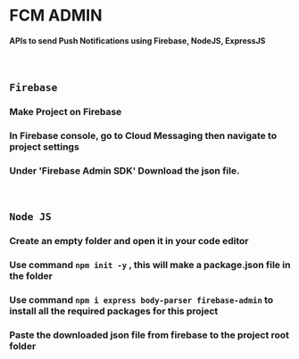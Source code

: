 # FCM ADMIN
#### APIs to send Push Notifications using Firebase, NodeJS, ExpressJS

<br />

## `Firebase`
### Make Project on Firebase
### In Firebase console, go to Cloud Messaging then navigate to project settings
### Under 'Firebase Admin SDK' Download the json file.

<br />

## `Node JS`
### Create an empty folder and open it in your code editor
### Use command `npm init -y` , this will make a package.json file in the folder
### Use command `npm i express body-parser firebase-admin` to install all the required packages for this project
### Paste the downloaded json file from firebase to the project root folder
